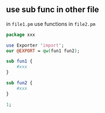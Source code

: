 ## use sub func in other file

in `file1.pm` use functions in `file2.pm`

```perl
package xxx

use Exporter 'import';
our @EXPORT = qw(fun1 fun2);

sub fun1 {
    #xxx
}

sub fun2 {
    #xxx
}

1;
```
